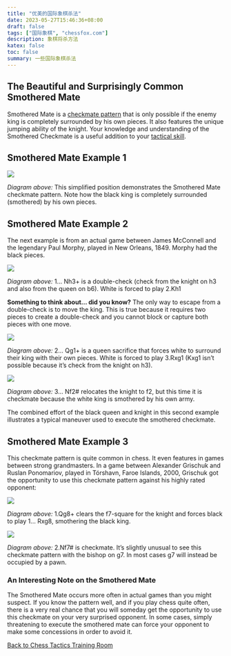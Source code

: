 ```yaml
---
title: "优美的国际象棋杀法"
date: 2023-05-27T15:46:36+08:00
draft: false
tags: ["国际象棋", "chessfox.com"]
description: 象棋将杀方法
katex: false
toc: false
summary: 一些国际象棋杀法
---
```

## The Beautiful and Surprisingly Common Smothered Mate

Smothered Mate is a [checkmate pattern](https://chessfox.com/checkmate-patterns/) that is only possible if the enemy king is completely surrounded by his own pieces. It also features the unique jumping ability of the knight. Your knowledge and understanding of the Smothered Checkmate is a useful addition to your [tactical skill](https://chessfox.com/tactics/).

Smothered Mate Example 1
------------------------

![](/images/The%20Beautiful%20and%20Surprisingly%20Common%20Smothered%20Mate%20%E2%80%93%20CHESSFOX.COM/Smothered-Mate-Example-1.png)

_Diagram above:_ This simplified position demonstrates the Smothered Mate checkmate pattern. Note how the black king is completely surrounded (smothered) by his own pieces.

Smothered Mate Example 2
------------------------

The next example is from an actual game between James McConnell and the legendary Paul Morphy, played in New Orleans, 1849. Morphy had the black pieces.

![](/images/The%20Beautiful%20and%20Surprisingly%20Common%20Smothered%20Mate%20%E2%80%93%20CHESSFOX.COM/Smothered-Mate-Example-2a.png)

_Diagram above:_ 1… Nh3+ is a double-check (check from the knight on h3 and also from the queen on b6). White is forced to play 2.Kh1

**Something to think about… did you know?** The only way to escape from a double-check is to move the king. This is true because it requires two pieces to create a double-check and you cannot block or capture both pieces with one move.

![](/images/The%20Beautiful%20and%20Surprisingly%20Common%20Smothered%20Mate%20%E2%80%93%20CHESSFOX.COM/Smothered-Mate-Example-2b.png)

_Diagram above:_ 2… Qg1+ is a queen sacrifice that forces white to surround their king with their own pieces. White is forced to play 3.Rxg1 (Kxg1 isn’t possible because it’s check from the knight on h3).

![](/images/The%20Beautiful%20and%20Surprisingly%20Common%20Smothered%20Mate%20%E2%80%93%20CHESSFOX.COM/Smothered-Mate-Example-2c.png)

_Diagram above:_ 3… Nf2# relocates the knight to f2, but this time it is checkmate because the white king is smothered by his own army.

The combined effort of the black queen and knight in this second example illustrates a typical maneuver used to execute the smothered checkmate.

Smothered Mate Example 3
------------------------

This checkmate pattern is quite common in chess. It even features in games between strong grandmasters. In a game between Alexander Grischuk and Ruslan Ponomariov, played in Tórshavn, Faroe Islands, 2000, Grischuk got the opportunity to use this checkmate pattern against his highly rated opponent:

![](/images/The%20Beautiful%20and%20Surprisingly%20Common%20Smothered%20Mate%20%E2%80%93%20CHESSFOX.COM/Smothered-Mate-Example-3a.png)

_Diagram above:_ 1.Qg8+ clears the f7-square for the knight and forces black to play 1… Rxg8, smothering the black king.

![](/images/The%20Beautiful%20and%20Surprisingly%20Common%20Smothered%20Mate%20%E2%80%93%20CHESSFOX.COM/Smothered-Mate-Example-3b.png)

_Diagram above:_ 2.Nf7# is checkmate. It’s slightly unusual to see this checkmate pattern with the bishop on g7. In most cases g7 will instead be occupied by a pawn.

### An Interesting Note on the Smothered Mate

The Smothered Mate occurs more often in actual games than you might suspect. If you know the pattern well, and if you play chess quite often, there is a very real chance that you will someday get the opportunity to use this checkmate on your very surprised opponent. In some cases, simply threatening to execute the smothered mate can force your opponent to make some concessions in order to avoid it.

[Back to Chess Tactics Training Room](https://chessfox.com/tactics/)